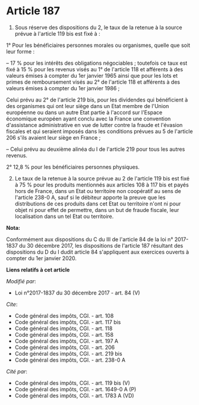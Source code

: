 # Article 187

1. Sous réserve des dispositions du 2, le taux de la retenue à la source prévue à l'article 119 bis est fixé à :

1° Pour les bénéficiaires personnes morales ou organismes, quelle que soit leur forme :

– 17 % pour les intérêts des obligations négociables ; toutefois ce taux est fixé à 15 % pour les revenus visés au 1° de
l'article 118 et afférents à des valeurs émises à compter du 1er janvier 1965 ainsi que pour les lots et primes de
remboursement visés au 2° de l'article 118 et afférents à des valeurs émises à compter du 1er janvier 1986 ;

Celui prévu au 2° de l'article 219 bis, pour les dividendes qui bénéficient à des organismes qui ont leur siège dans un Etat
membre de l'Union européenne ou dans un autre Etat partie à l'accord sur l'Espace économique européen ayant conclu avec la
France une convention d'assistance administrative en vue de lutter contre la fraude et l'évasion fiscales et qui seraient
imposés dans les conditions prévues au 5 de l'article 206 s'ils avaient leur siège en France ;

– Celui prévu au deuxième alinéa du I de l'article 219 pour tous les autres revenus.

2° 12,8 % pour les bénéficiaires personnes physiques.

2. Le taux de la retenue à la source prévue au 2 de l'article 119 bis est fixé à 75 % pour les produits mentionnés aux
articles 108 à 117 bis et payés hors de France, dans un Etat ou territoire non coopératif au sens de l'article 238-0 A, sauf
si le débiteur apporte la preuve que les distributions de ces produits dans cet Etat ou territoire n'ont ni pour objet ni
pour effet de permettre, dans un but de fraude fiscale, leur localisation dans un tel Etat ou territoire.

**Nota:**

Conformément aux dispositions du C du III de l'article 84 de la loi n° 2017-1837 du 30 décembre 2017, les dispositions de
l'article 187 résultant des dispositions du D du I dudit article 84 s'appliquent aux exercices ouverts à compter du 1er
janvier 2020.

**Liens relatifs à cet article**

_Modifié par_:

  - Loi n°2017-1837 du 30 décembre 2017 - art. 84 (V)

_Cite_:

  - Code général des impôts, CGI. - art. 108
  - Code général des impôts, CGI. - art. 117 bis
  - Code général des impôts, CGI. - art. 118
  - Code général des impôts, CGI. - art. 158
  - Code général des impôts, CGI. - art. 197 A
  - Code général des impôts, CGI. - art. 206
  - Code général des impôts, CGI. - art. 219 bis
  - Code général des impôts, CGI. - art. 238-0 A

_Cité par_:

  - Code général des impôts, CGI. - art. 119 bis (V)
  - Code général des impôts, CGI. - art. 1649-0 A (P)
  - Code général des impôts, CGI. - art. 1783 A (VD)
